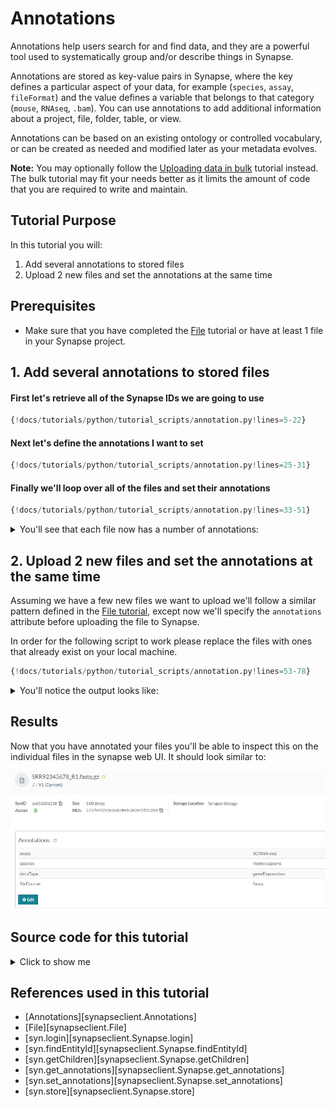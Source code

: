 # Annotations
Annotations help users search for and find data, and they are a powerful tool used to systematically group and/or describe things in Synapse.

Annotations are stored as key-value pairs in Synapse, where the key defines a particular aspect of your data, for example (`species`, `assay`, `fileFormat`) and the value defines a variable that belongs to that category (`mouse`, `RNAseq`, `.bam`). You can use annotations to add additional information about a project, file, folder, table, or view.

Annotations can be based on an existing ontology or controlled vocabulary, or can be created as needed and modified later as your metadata evolves.


**Note:** You may optionally follow the [Uploading data in bulk](./upload_data_in_bulk.md) 
tutorial instead. The bulk tutorial may fit your needs better as it limits the amount
of code that you are required to write and maintain.


## Tutorial Purpose
In this tutorial you will:

1. Add several annotations to stored files
1. Upload 2 new files and set the annotations at the same time

## Prerequisites
* Make sure that you have completed the [File](./file.md) tutorial or have at least 1 file in your Synapse project.


## 1. Add several annotations to stored files

#### First let's retrieve all of the Synapse IDs we are going to use
```python
{!docs/tutorials/python/tutorial_scripts/annotation.py!lines=5-22}
```

#### Next let's define the annotations I want to set

```python
{!docs/tutorials/python/tutorial_scripts/annotation.py!lines=25-31}
```

#### Finally we'll loop over all of the files and set their annotations

```python
{!docs/tutorials/python/tutorial_scripts/annotation.py!lines=33-51}
```


<details class="example">
  <summary>You'll see that each file now has a number of annotations:</summary>

```
Batch 1 Folder ID: syn53205629
Got the annotations for File: SRR12345678_R1.fastq.gz, ID: syn53205687, Annotations: {}
Set the annotations for File: SRR12345678_R1.fastq.gz, ID: syn53205687, Annotations: {'assay': ['SCRNA-seq'], 'species': ['Homo sapiens'], 'dataType': ['geneExpression'], 'fileFormat': ['fastq']}
Got the annotations for File: SRR12345678_R2.fastq.gz, ID: syn53205688, Annotations: {}
Set the annotations for File: SRR12345678_R2.fastq.gz, ID: syn53205688, Annotations: {'assay': ['SCRNA-seq'], 'species': ['Homo sapiens'], 'dataType': ['geneExpression'], 'fileFormat': ['fastq']}
```
</details>


## 2. Upload 2 new files and set the annotations at the same time

Assuming we have a few new files we want to upload we'll follow a similar pattern defined
in the [File tutorial](./file.md), except now we'll specify the `annotations` attribute before
uploading the file to Synapse.

In order for the following script to work please replace the files with ones that
already exist on your local machine.

```python
{!docs/tutorials/python/tutorial_scripts/annotation.py!lines=53-78}
```

<details class="example">
  <summary>You'll notice the output looks like:</summary>
```
Stored file: SRR92345678_R1.fastq.gz, ID: syn53206218, Annotations: {
  "assay": [
    "SCRNA-seq"
  ],
  "dataType": [
    "geneExpression"
  ],
  "fileFormat": [
    "fastq"
  ],
  "species": [
    "Homo sapiens"
  ]
}
Stored file: SRR92345678_R2.fastq.gz, ID: syn53206219, Annotations: {
  "assay": [
    "SCRNA-seq"
  ],
  "dataType": [
    "geneExpression"
  ],
  "fileFormat": [
    "fastq"
  ],
  "species": [
    "Homo sapiens"
  ]
}
```
</details>

## Results

Now that you have annotated your files you'll be able to inspect this on the individual
files in the synapse web UI. It should look similar to:

![annotation](./tutorial_screenshots/annotation.png)


## Source code for this tutorial

<details class="quote">
  <summary>Click to show me</summary>

```python
{!docs/tutorials/python/tutorial_scripts/annotation.py!}
```
</details>

## References used in this tutorial

- [Annotations][synapseclient.Annotations]
- [File][synapseclient.File]
- [syn.login][synapseclient.Synapse.login]
- [syn.findEntityId][synapseclient.Synapse.findEntityId]
- [syn.getChildren][synapseclient.Synapse.getChildren]
- [syn.get_annotations][synapseclient.Synapse.get_annotations]
- [syn.set_annotations][synapseclient.Synapse.set_annotations]
- [syn.store][synapseclient.Synapse.store]
